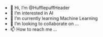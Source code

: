 - 👋 Hi, I’m @HufflepuffHeader
- 👀 I’m interested in AI
- 🌱 I’m currently learning Machine Learning
- 💞️ I’m looking to collaborate on ...
- 📫 How to reach me ...

<!---
HufflepuffHeader/HufflepuffHeader is a ✨ special ✨ repository because its `README.md` (this file) appears on your GitHub profile.
You can click the Preview link to take a look at your changes.
--->
